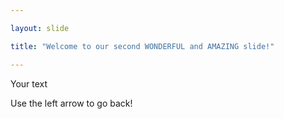 ```yaml
---

layout: slide

title: "Welcome to our second WONDERFUL and AMAZING slide!"

---
```


Your text

Use the left arrow to go back!
